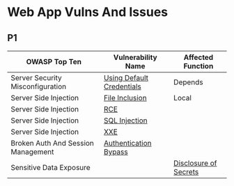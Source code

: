 # Web App Vulns And Issues

## P1
| OWASP Top Ten | Vulnerability Name | Affected Function |
|-----------------|-----------------|-----------------|
| Server Security Misconfiguration | [Using Default Credentials](https://github.com/Rahim7X/WebSecDocs/blob/master/P1/SSM-Using-Default-Creds.md) | Depends |
| Server Side Injection | [File Inclusion](https://github.com/Rahim7X/WebSecDocs/blob/master/P1/SSI-FIleInclusion.md) | Local |
| Server Side Injection | [RCE](https://github.com/Rahim7X/WebSecDocs/blob/master/P1/SSI-RCE.md) |  |
| Server Side Injection | [SQL Injection](https://github.com/Rahim7X/WebSecDocs/blob/master/P1/SSI-SQLI.md) |  |
| Server Side Injection | [XXE](https://github.com/Rahim7X/WebSecDocs/blob/master/P1/SSI-XXE.md)| |
| Broken Auth And Session Management | [Authentication Bypass](https://github.com/Rahim7X/WebSecDocs/blob/master/P1/Auth-Bypass.md) | |
| Sensitive Data Exposure| |[Disclosure of Secrets](https://github.com/Rahim7X/WebSecDocs/blob/master/P1/SDE-For-Publicly-Accessible-Asset.md)| |For Publicly Accessible Asset|

